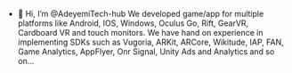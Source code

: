 - 👋 Hi, I’m @AdeyemiTech-hub
We developed game/app for multiple platforms like 
Android, IOS, Windows, Oculus Go, Rift, 
GearVR, Cardboard VR and touch monitors. 
We have hand on experience in implementing 
SDKs such as Vugoria, ARKit, ARCore, 
Wikitude, IAP, FAN, Game Analytics, AppFlyer, 
Onr Signal, Unity Ads and Analytics and so on...

<!---
AdeyemiTech-hub/AdeyemiTech-hub is a ✨ special ✨ repository because its `README.md` (this file) appears on your GitHub profile.
You can click the Preview link to take a look at your changes.
--->
